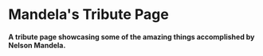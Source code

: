 # Mandela's Tribute Page
#### A tribute page showcasing some of the amazing things accomplished by Nelson Mandela.

